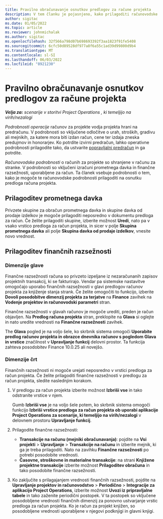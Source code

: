 ```yaml
---
title: Pravilno obračunavanje osnutkov predlogov za račune projekta
description: V tem članku je pojasnjeno, kako prilagoditi računovodske informacije v predlogu osnutka računa.
author: sigitac
ms.date: 01/05/2022
ms.topic: article
ms.reviewer: johnmichalak
ms.author: sigitac
ms.openlocfilehash: 32f566a798d07b698693392f3aa1823f91fe5408
ms.sourcegitcommit: 6cfc50d89528df977a8f6a55c1ad39d99800d9b4
ms.translationtype: MT
ms.contentlocale: sl-SI
ms.lasthandoff: 06/03/2022
ms.locfileid: "8921230"
---
```

# <a name="correct-the-accounting-on-draft-project-invoice-proposals"></a>Pravilno obračunavanje osnutkov predlogov za račune projekta

_**Velja za:** scenarije v storitvi Project Operations , ki temeljijo na virih/nezalogi_

*Podrobnosti operacije* računov za projekte vodja projekta hrani na predračunu. V podrobnosti so vključene odločitve o urah, stroških, gradivu ali mejnikih, za katere mora biti izdan račun, cene ter izdaja zneska predujmov in honorarjev. Ko potrdite izvirni predračun, lahko operativne podrobnosti prilagodite tako, da ustvarite [popravljalni predračun](../proforma-invoicing/corrective-invoices.md) in ga potrdite.

*Računovodske podrobnosti* o računih za projekte so shranjene v računu za stranke. V podrobnosti so vključeni izračuni prometnega davka in finančne razsežnosti, uporabljene za račun. Ta članek vsebuje podrobnosti o tem, kako je mogoče te računovodske podrobnosti prilagoditi na osnutku predloga računa projekta.

## <a name="adjust-sales-tax"></a>Prilagoditev prometnega davka

Privzete skupine za obračun prometnega davka in skupine davka od prodaje izdelkov je mogoče prilagoditi neposredno v dokumentu predloga za račun. Če želite prilagoditi skupine, izberite možnost **Uredi**, nato pa v vsako vrstico predloga za račun projekta, in sicer v polje **Skupina prometnega davka** ali polje **Skupina davka od prodaje izdelkov**, vnesite novo vrednost.

## <a name="adjust-financial-dimensions"></a>Prilagoditev finančnih razsežnosti

### <a name="header-dimensions"></a>Dimenzije glave

Finančne razsežnosti računa so privzeto izpeljane iz nezaračunanih zapisov projektnih transakcij, ki se fakturirajo. Vendar pa sistemske nastavitve omogočajo uporabo finančnih razsežnosti v glavi predlogov računov projekta za knjiženje stanja strank. Če želite omogočiti to funkcijo, izberite **Dovoli posodobitve dimenzij projekta za terjatve** na **Finance** zavihek na **Vodenje projektov in računovodski parametri** stran.

Finančne razsežnosti v glavah računov je mogoče urediti, preden je račun objavljen. Na **Predlog računa projekta** stran, preklopite na **Glava** si oglejte in nato uredite vrednosti na **Finančne razsežnosti** zavihek.

The **Glava** pogled je na voljo šele, ko skrbnik sistema omogoči **Uporabite predlog računov projekta in obrazce dnevnika računov s pogledom Glava in vrstice** značilnost v **Upravljanje funkcij** delovni prostor. Ta funkcija zahteva posodobitev Finance 10.0.25 ali novejšo.

### <a name="line-dimensions"></a>Dimenzije črt

Finančnih razsežnosti ni mogoče urejati neposredno v vrstici predloga za račun projekta. Če želite prilagoditi finančne razsežnosti v predlogu za račun projekta, sledite naslednjim korakom.

1. V predlogu za račun projekta izberite možnost **Izbriši vse** in tako odstranite vrstice v njem.

    Gumb **Izbriši vse** je na voljo šele potem, ko skrbnik sistema omogoči funkcijo **Izbriši vrstice predloga za račun projekta ob uporabi aplikacije Project Operations za scenarije, ki temeljijo na virih/nezalogi** v delovnem prostoru **Upravljanje funkcij**.

2. Prilagodite finančne razsežnosti:

    - **Transakcije na računu (mejniki obračunavanja)**: pojdite na **Vsi projekti** \> **Upravljanje** \> **Transakcije na računu** in izberite mejnik, ki ga je treba prilagoditi. Nato na zavihku **Finančne razsežnosti** po potrebi posodobite vrednosti.
    - **Časovne, stroškovne in materialne transakcije**: na strani **Knjižene projektne transakcije** izberite možnost **Prilagoditev obračuna** in tako posodobite finančne razsežnosti.

3. Ko zaključite s prilagajanjem vrednosti finančnih razsežnosti, pojdite na **Upravljanje projektov in računovodstvo** \> **Periodično** \> **Integracije za aplikacijo Project Operations**, izberite možnost **Uvozi iz pripravljalne tabele** in tako zaženite periodični postopek. V ta postopek so vključene posodobljene vrednosti finančnih dimenzij za ponovno ustvarjanje vrstic predloga za račun projekta. Ko je račun za projekt knjižen, so posodobljene vrednosti uporabljene v njegovi podknjigi in glavni knjigi.

